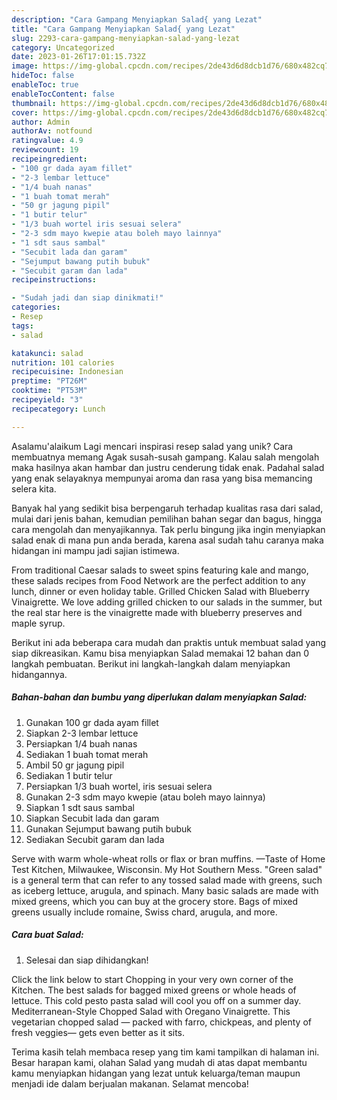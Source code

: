 ```yaml
---
description: "Cara Gampang Menyiapkan Salad{ yang Lezat"
title: "Cara Gampang Menyiapkan Salad{ yang Lezat"
slug: 2293-cara-gampang-menyiapkan-salad-yang-lezat
category: Uncategorized
date: 2023-01-26T17:01:15.732Z
image: https://img-global.cpcdn.com/recipes/2de43d6d8dcb1d76/680x482cq70/salad-foto-resep-utama.jpg
hideToc: false
enableToc: true
enableTocContent: false
thumbnail: https://img-global.cpcdn.com/recipes/2de43d6d8dcb1d76/680x482cq70/salad-foto-resep-utama.jpg
cover: https://img-global.cpcdn.com/recipes/2de43d6d8dcb1d76/680x482cq70/salad-foto-resep-utama.jpg
author: Admin
authorAv: notfound
ratingvalue: 4.9
reviewcount: 19
recipeingredient:
- "100 gr dada ayam fillet"
- "2-3 lembar lettuce"
- "1/4 buah nanas"
- "1 buah tomat merah"
- "50 gr jagung pipil"
- "1 butir telur"
- "1/3 buah wortel iris sesuai selera"
- "2-3 sdm mayo kwepie atau boleh mayo lainnya"
- "1 sdt saus sambal"
- "Secubit lada dan garam"
- "Sejumput bawang putih bubuk"
- "Secubit garam dan lada"
recipeinstructions:

- "Sudah jadi dan siap dinikmati!"
categories:
- Resep
tags:
- salad

katakunci: salad 
nutrition: 101 calories
recipecuisine: Indonesian
preptime: "PT26M"
cooktime: "PT53M"
recipeyield: "3"
recipecategory: Lunch

---
```



Asalamu'alaikum Lagi mencari inspirasi resep salad yang unik? Cara membuatnya memang Agak susah-susah gampang. Kalau salah mengolah maka hasilnya akan hambar dan justru cenderung tidak enak. Padahal salad yang enak selayaknya mempunyai aroma dan rasa yang bisa memancing selera kita.


Banyak hal yang sedikit bisa berpengaruh terhadap kualitas rasa dari salad, mulai dari jenis bahan, kemudian pemilihan bahan segar dan bagus, hingga cara mengolah dan menyajikannya. Tak perlu bingung jika ingin menyiapkan salad enak di mana pun anda berada, karena asal sudah tahu caranya maka hidangan ini mampu jadi sajian istimewa.

From traditional Caesar salads to sweet spins featuring kale and mango, these salads recipes from Food Network are the perfect addition to any lunch, dinner or even holiday table. Grilled Chicken Salad with Blueberry Vinaigrette. We love adding grilled chicken to our salads in the summer, but the real star here is the vinaigrette made with blueberry preserves and maple syrup.


Berikut ini ada beberapa cara mudah dan praktis untuk membuat salad yang siap dikreasikan. Kamu bisa menyiapkan Salad memakai 12 bahan dan 0 langkah pembuatan. Berikut ini langkah-langkah dalam menyiapkan hidangannya.

<!--inarticleads1-->

##### Bahan-bahan dan bumbu yang diperlukan dalam menyiapkan Salad:

1. Gunakan 100 gr dada ayam fillet
1. Siapkan 2-3 lembar lettuce
1. Persiapkan 1/4 buah nanas
1. Sediakan 1 buah tomat merah
1. Ambil 50 gr jagung pipil
1. Sediakan 1 butir telur
1. Persiapkan 1/3 buah wortel, iris sesuai selera
1. Gunakan 2-3 sdm mayo kwepie (atau boleh mayo lainnya)
1. Siapkan 1 sdt saus sambal
1. Siapkan Secubit lada dan garam
1. Gunakan Sejumput bawang putih bubuk
1. Sediakan Secubit garam dan lada


Serve with warm whole-wheat rolls or flax or bran muffins. —Taste of Home Test Kitchen, Milwaukee, Wisconsin. My Hot Southern Mess. &#34;Green salad&#34; is a general term that can refer to any tossed salad made with greens, such as iceberg lettuce, arugula, and spinach. Many basic salads are made with mixed greens, which you can buy at the grocery store. Bags of mixed greens usually include romaine, Swiss chard, arugula, and more. 

<!--inarticleads2-->

##### Cara buat Salad:


1. Selesai dan siap dihidangkan!

Click the link below to start Chopping in your very own corner of the Kitchen. The best salads for bagged mixed greens or whole heads of lettuce. This cold pesto pasta salad will cool you off on a summer day. Mediterranean-Style Chopped Salad with Oregano Vinaigrette. This vegetarian chopped salad — packed with farro, chickpeas, and plenty of fresh veggies— gets even better as it sits. 

Terima kasih telah membaca resep yang tim kami tampilkan di halaman ini. Besar harapan kami, olahan Salad yang mudah di atas dapat membantu kamu menyiapkan hidangan yang lezat untuk keluarga/teman maupun menjadi ide dalam berjualan makanan. Selamat mencoba!
